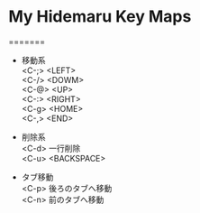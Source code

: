 # My Hidemaru Key Maps

=======

* 移動系  
\<C-;>	\<LEFT>  
\<C-/>	\<DOWM>  
\<C-@>	\<UP>  
\<C-:>	\<RIGHT>  
\<C-g>	\<HOME>  
\<C-,>	\<END>  
  
* 削除系  
\<C-d>	一行削除  
\<C-u>	\<BACKSPACE>  

* タブ移動  
\<C-p>	後ろのタブへ移動  
\<C-n>	前のタブへ移動  
